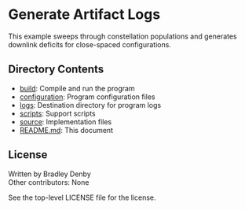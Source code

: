 # Generate Artifact Logs

This example sweeps through constellation populations and generates downlink
deficits for close-spaced configurations.

## Directory Contents

* [build](build/README.md): Compile and run the program
* [configuration](configuration/README.md): Program configuration files
* [logs](logs/README.md): Destination directory for program logs
* [scripts](scripts/README.md): Support scripts
* [source](source/close-spaced.cpp): Implementation files
* [README.md](README.md): This document

## License

Written by Bradley Denby  
Other contributors: None

See the top-level LICENSE file for the license.
